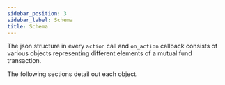 ```yaml
---
sidebar_position: 3
sidebar_label: Schema
title: Schema
---
```


The json structure in every `action` call and `on_action` callback consists of various objects representing different elements of a mutual fund transaction.

The following sections detail out each object.
